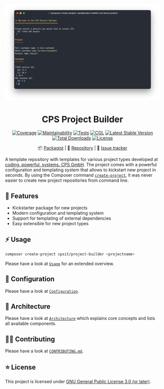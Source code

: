 <div align="center">

![Logo](docs/assets/header.png)

# CPS Project Builder

[![Coverage](https://codecov.io/gh/CPS-IT/Project-Builder/branch/develop/graph/badge.svg?token=u5Clk9nd9Q)](https://codecov.io/gh/CPS-IT/Project-Builder)
[![Maintainability](https://api.codeclimate.com/v1/badges/a84923d4d61c50561186/maintainability)](https://codeclimate.com/github/CPS-IT/project-builder/maintainability)
[![Tests](https://github.com/CPS-IT/project-builder/actions/workflows/tests.yaml/badge.svg)](https://github.com/CPS-IT/project-builder/actions/workflows/tests.yaml)
[![CGL](https://github.com/CPS-IT/project-builder/actions/workflows/cgl.yaml/badge.svg)](https://github.com/CPS-IT/project-builder/actions/workflows/cgl.yaml)
[![Latest Stable Version](http://poser.pugx.org/cpsit/project-builder/v)](https://packagist.org/packages/cpsit/project-builder)
[![Total Downloads](http://poser.pugx.org/cpsit/project-builder/downloads)](https://packagist.org/packages/cpsit/project-builder)
[![License](http://poser.pugx.org/cpsit/project-builder/license)](LICENSE)

:package:&nbsp;[Packagist](https://packagist.org/packages/cpsit/project-builder) |
:floppy_disk:&nbsp;[Repository](https://github.com/CPS-IT/project-builder) |
:bug:&nbsp;[Issue tracker](https://github.com/CPS-IT/project-builder/issues)

</div>

A template repository with templates for various project types developed at
[coding. powerful. systems. CPS GmbH][1]. The project comes with a powerful
configuration and templating system that allows to kickstart new project in
seconds. By using the Composer command [`create-project`][2], it was never
easier to create new project repositories from command line.

## :rocket: Features

* Kickstarter package for new projects
* Modern configuration and templating system
* Support for templating of external dependencies
* Easy extensible for new project types

## :zap: Usage

```bash
composer create-project cpsit/project-builder <projectname>
```

Please have a look at [`Usage`](docs/usage.md) for an extended overview.

## :open_file_folder: Configuration

Please have a look at [`Configuration`](docs/configuration.md).

## :roller_coaster: Architecture

Please have a look at [`Architecture`](docs/architecture.md) which explains
core concepts and lists all available components.

## :technologist: Contributing

Please have a look at [`CONTRIBUTING.md`](CONTRIBUTING.md).

## :star: License

This project is licensed under [GNU General Public License 3.0 (or later)](LICENSE).

[1]: https://www.cps-it.de
[2]: https://getcomposer.org/doc/03-cli.md#create-project
